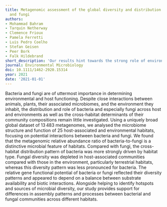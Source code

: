 ```yaml
---
title: Metagenomic assessment of the global diversity and distribution of bacteria
  and fungi
authors:
- Mohammad Bahram
- Tarquin Netherway
- Clemence Frioux
- Pamela Ferretti
- Luis Pedro Coelho
- Stefan Geisen
- Peer Bork
- Falk Hildebrand
short_description: 'Our results hint towards the strong role of environmental filtering in structuring cross-habitat bacterial but not fungal communities.'
journal: Environmental Microbiology
doi: 10.1111/1462-2920.15314
year: 2021
date: '2021-01-01'
---
```


Bacteria and fungi are of uttermost importance in determining environmental and host functioning. Despite close interactions between animals, plants, their associated microbiomes, and the environment they inhabit, the distribution and role of bacteria and especially fungi across host and environments as well as the cross-habitat determinants of their community compositions remain little investigated. Using a uniquely broad global dataset of 13 483 metagenomes, we analysed the microbiome structure and function of 25 host-associated and environmental habitats, focusing on potential interactions between bacteria and fungi. We found that the metagenomic relative abundance ratio of bacteria-to-fungi is a distinctive microbial feature of habitats. Compared with fungi, the cross-habitat distribution pattern of bacteria was more strongly driven by habitat type. Fungal diversity was depleted in host-associated communities compared with those in the environment, particularly terrestrial habitats, whereas this diversity pattern was less pronounced for bacteria. The relative gene functional potential of bacteria or fungi reflected their diversity patterns and appeared to depend on a balance between substrate availability and biotic interactions. Alongside helping to identify hotspots and sources of microbial diversity, our study provides support for differences in assembly patterns and processes between bacterial and fungal communities across different habitats.
